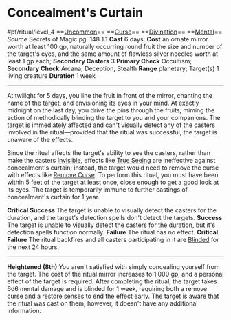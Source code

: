 # Concealment's Curtain
#pf/ritual/level_4
==[Uncommon](../../../Traits/Uncommon.md)== ==[Curse](../../../Traits/Curse.md)== ==[Divination](../../../Traits/Divination.md)== ==[Mental](../../../Traits/Mental.md)==
*Source* Secrets of Magic pg. 148 1.1
**Cast** 6 days; **Cost** an ornate mirror worth at least 100 gp, naturally occurring round fruit the size and number of the target's eyes, and the same amount of flawless silver needles worth at least 1 gp each; **Secondary Casters** 3
**Primary Check** Occultism; **Secondary Check** Arcana, Deception, Stealth
**Range** planetary; Target(s) 1 living creature
**Duration** 1 week

---
At twilight for 5 days, you line the fruit in front of the mirror, chanting the name of the target, and envisioning its eyes in your mind. At exactly midnight on the last day, you drive the pins through the fruits, miming the action of methodically blinding the target to you and your companions. The target is immediately affected and can't visually detect any of the casters involved in the ritual—provided that the ritual was successful, the target is unaware of the effects. 

Since the ritual affects the target's ability to see the casters, rather than make the casters [Invisible](../../../Conditions/Invisible.md), effects like [True Seeing](../../Spells/Level%206/True%20Seeing.md) are ineffective against concealment's curtain; instead, the target would need to remove the curse with effects like [Remove Curse](../../Spells/Level%204/Remove%20Curse.md). To perform this ritual, you must have been within 5 feet of the target at least once, close enough to get a good look at its eyes. The target is temporarily immune to further castings of concealment's curtain for 1 year.

**Critical Success** The target is unable to visually detect the casters for the duration, and the target's detection spells don't detect the targets.
**Success** The target is unable to visually detect the casters for the duration, but it's detection spells function normally.
**Failure** The ritual has no effect.
**Critical Failure** The ritual backfires and all casters participating in it are [Blinded](../../../Conditions/Blinded.md) for the next 24 hours.

<hr>

**Heightened (8th)** You aren't satisfied with simply concealing yourself from the target. The cost of the ritual mirror increases to 1,000 gp, and a personal effect of the target is required. After completing the ritual, the target takes 6d6 mental damage and is blinded for 1 week, requiring both a remove curse and a restore senses to end the effect early. The target is aware that the ritual was cast on them; however, it doesn't have any additional information.